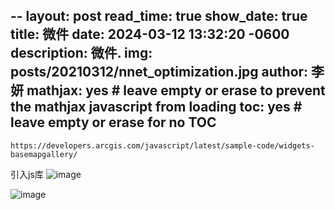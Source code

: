 --
layout: post
read_time: true
show_date: true
title:  微件
date:   2024-03-12 13:32:20 -0600
description: 微件.
img: posts/20210312/nnet_optimization.jpg
author: 李妍
mathjax: yes # leave empty or erase to prevent the mathjax javascript from loading
toc: yes # leave empty or erase for no TOC
--
    https://developers.arcgis.com/javascript/latest/sample-code/widgets-basemapgallery/
引入js库
![image](https://github.com/Plonkloving/AnAn/assets/102906830/c1a77b32-b065-46dd-b55e-80bb357d31bf)

 ![image](https://github.com/Plonkloving/AnAn/assets/102906830/a8001128-7357-4932-9f4e-4d19440b8f3e)

 
  
